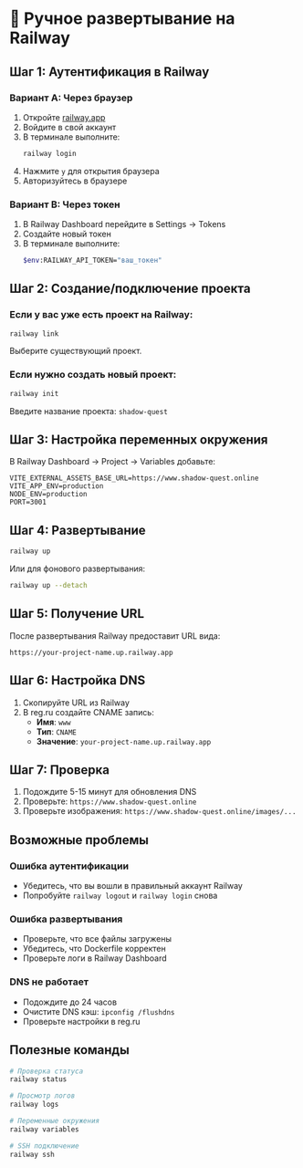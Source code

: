 # 🚀 Ручное развертывание на Railway

## Шаг 1: Аутентификация в Railway

### Вариант A: Через браузер
1. Откройте [railway.app](https://railway.app)
2. Войдите в свой аккаунт
3. В терминале выполните:
   ```bash
   railway login
   ```
4. Нажмите `y` для открытия браузера
5. Авторизуйтесь в браузере

### Вариант B: Через токен
1. В Railway Dashboard перейдите в Settings → Tokens
2. Создайте новый токен
3. В терминале выполните:
   ```bash
   $env:RAILWAY_API_TOKEN="ваш_токен"
   ```

## Шаг 2: Создание/подключение проекта

### Если у вас уже есть проект на Railway:
```bash
railway link
```
Выберите существующий проект.

### Если нужно создать новый проект:
```bash
railway init
```
Введите название проекта: `shadow-quest`

## Шаг 3: Настройка переменных окружения

В Railway Dashboard → Project → Variables добавьте:

```
VITE_EXTERNAL_ASSETS_BASE_URL=https://www.shadow-quest.online
VITE_APP_ENV=production
NODE_ENV=production
PORT=3001
```

## Шаг 4: Развертывание

```bash
railway up
```

Или для фонового развертывания:
```bash
railway up --detach
```

## Шаг 5: Получение URL

После развертывания Railway предоставит URL вида:
```
https://your-project-name.up.railway.app
```

## Шаг 6: Настройка DNS

1. Скопируйте URL из Railway
2. В reg.ru создайте CNAME запись:
   - **Имя**: `www`
   - **Тип**: `CNAME`
   - **Значение**: `your-project-name.up.railway.app`

## Шаг 7: Проверка

1. Подождите 5-15 минут для обновления DNS
2. Проверьте: `https://www.shadow-quest.online`
3. Проверьте изображения: `https://www.shadow-quest.online/images/...`

## Возможные проблемы

### Ошибка аутентификации
- Убедитесь, что вы вошли в правильный аккаунт Railway
- Попробуйте `railway logout` и `railway login` снова

### Ошибка развертывания
- Проверьте, что все файлы загружены
- Убедитесь, что Dockerfile корректен
- Проверьте логи в Railway Dashboard

### DNS не работает
- Подождите до 24 часов
- Очистите DNS кэш: `ipconfig /flushdns`
- Проверьте настройки в reg.ru

## Полезные команды

```bash
# Проверка статуса
railway status

# Просмотр логов
railway logs

# Переменные окружения
railway variables

# SSH подключение
railway ssh
```
